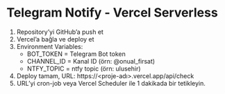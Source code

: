# Telegram Notify - Vercel Serverless

1. Repository’yi GitHub’a push et
2. Vercel’a bağla ve deploy et
3. Environment Variables:
   - BOT_TOKEN = Telegram Bot token
   - CHANNEL_ID = Kanal ID (örn: @onual_firsat)
   - NTFY_TOPIC = ntfy topic (örn: ulusehir)
4. Deploy tamam, URL: https://<proje-adı>.vercel.app/api/check
5. URL’yi cron-job veya Vercel Scheduler ile 1 dakikada bir tetikleyin.
